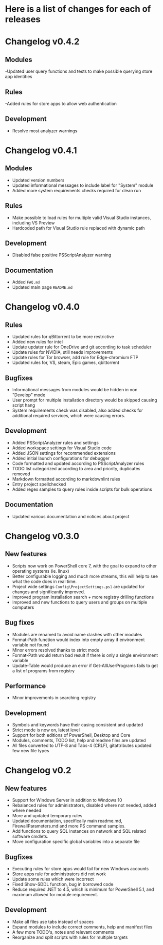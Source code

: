 
# Here is a list of changes for each of releases

# Changelog v0.4.2

## Modules

-Updated user query functions and tests to make possible querying store app identities

## Rules

-Added rules for store apps to allow web authentication

## Development

- Resolve most analyzer warnings

# Changelog v0.4.1

## Modules

- Updated version numbers
- Updated informational messages to include label for "System" module
- Added more system requirements checks required for clean run

## Rules

- Make possible to load rules for multiple valid Visual Studio instances, including VS Preview
- Hardcoded path for Visual Studio rule replaced with dynamic path

## Development

- Disabled false positive PSScriptAnalyzer warning

## Documentation

- Added `FAQ.md`
- Updated main page `README.md`

# Changelog v0.4.0

## Rules

- Updated rules for qBittorrent to be more restrictive
- Added new rules for intel
- Update updater rule for OneDrive and git according to task scheduler
- Update rules for NVIDIA, still needs improvements
- Update rules for Tor browser, add rule for Edge-chromium FTP
- Updated rules for, VS, steam, Epic games, qbittorrent

## Bugfixes

- Informational messages from modules would be hidden in non "Develop" mode
- User prompt for multiple installation directory would be skipped causing script hang
- System requirements check was disabled, also added checks for additional required services,
  which were causing errors.

## Development

- Added PSScriptAnalyzer rules and settings
- Added workspace settings for Visual Studio code
- Added JSON settings for recommended extensions
- Added initial launch configurations for debugger
- Code formatted and updated according to PSScriptAnalyzer rules
- TODO list categorized according to area and priority, duplicates removed
- Markdown formatted according to markdownlint rules
- Entry project spellchecked
- Added regex samples to query rules inside scripts for bulk operations

## Documentation

- Updated various documentation and notices about project

# Changelog v0.3.0

## New features

- Scripts now work on PowerShell core 7, with the goal to expand to other operating systems
  (ie. linux)
- Better configurable logging and much more streams, this will help to see what the code does in
  real time.
- Project wide settings `Config\ProjectSettings.ps1` are updated for changes and significantly
  improved.
- Improved program installation search + more registry drilling functions
- Improved and new functions to query users and groups on multiple computers

## Bug fixes

- Modules are renamed to avoid name clashes with other modules
- Format-Path function would index into empty array if environment variable not found
- Minor errors resolved thanks to strict mode
- Format-Path would return bad result if there is only a single environment variable
- Update-Table would produce an error if Get-AllUserPrograms fails to get a list of programs from
  registry

## Performance

- Minor improvements in searching registry

## Development

- Symbols and keywords have their casing consistent and updated
- Strict mode is now on, latest level
- Support for both editions of PowerShell, Desktop and Core
- Modules, comments, TODO list, help and readme files are updated
- All files converted to UTF-8 and Tabs-4 (CRLF), gitattributes updated few new file types

# Changelog v0.2

## New features

- Support for Windows Server in addition to Windows 10
- Rebalanced rules for administrators, disabled where not needed, added where needed
- More and updated temporary rules
- Updated documentation, specifically main readme.md, FirewallParameters.md and more PS command
  samples.
- Add functions to query SQL Instances on network and SQL related software cmdlets.
- Move configuration specific global variables into a separate file

## Bugfixes

- Executing rules for store apps would fail for new Windows accounts
- Store apps rule for administrators did not work
- Update some rules which were incorrect
- Fixed Show-SDDL function, bug in borrowed code
- Reduce required .NET to 4.5, which is minimum for PowerShell 5.1, and maximum allowed for module
  requirement.

## Development

- Make all files use tabs instead of spaces
- Expand modules to include correct comments, help and manifest files
- A few more TODO's, notes and relevant comments
- Reorganize and split scripts with rules for multiple targets
